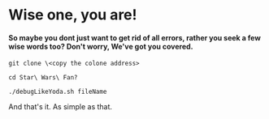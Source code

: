 # Wise one, you are! 
#### So maybe you dont just want to get rid of all errors, rather you seek a few wise words too? Don't worry, We've got you covered.

```
git clone \<copy the colone address>

cd Star\ Wars\ Fan?

./debugLikeYoda.sh fileName 
```

And that's it. As simple as that. 